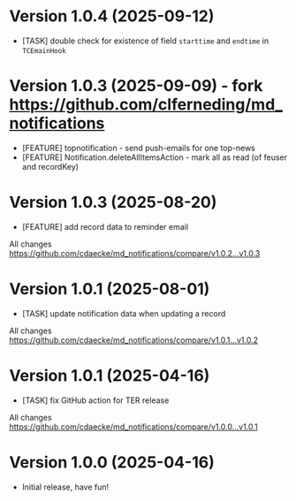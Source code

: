# Version 1.0.4 (2025-09-12)
- [TASK] double check for existence of field `starttime` and `endtime` in `TCEmainHook`

# Version 1.0.3 (2025-09-09) - fork https://github.com/clferneding/md_notifications
- [FEATURE] topnotification - send push-emails for one top-news
- [FEATURE] Notification.deleteAllItemsAction - mark all as read (of feuser and recordKey)

# Version 1.0.3 (2025-08-20)
- [FEATURE] add record data to reminder email

All changes
https://github.com/cdaecke/md_notifications/compare/v1.0.2...v1.0.3

# Version 1.0.1 (2025-08-01)
- [TASK] update notification data when updating a record

All changes
https://github.com/cdaecke/md_notifications/compare/v1.0.1...v1.0.2

# Version 1.0.1 (2025-04-16)
- [TASK] fix GitHub action for TER release

All changes
https://github.com/cdaecke/md_notifications/compare/v1.0.0...v1.0.1

# Version 1.0.0 (2025-04-16)
- Initial release, have fun!
